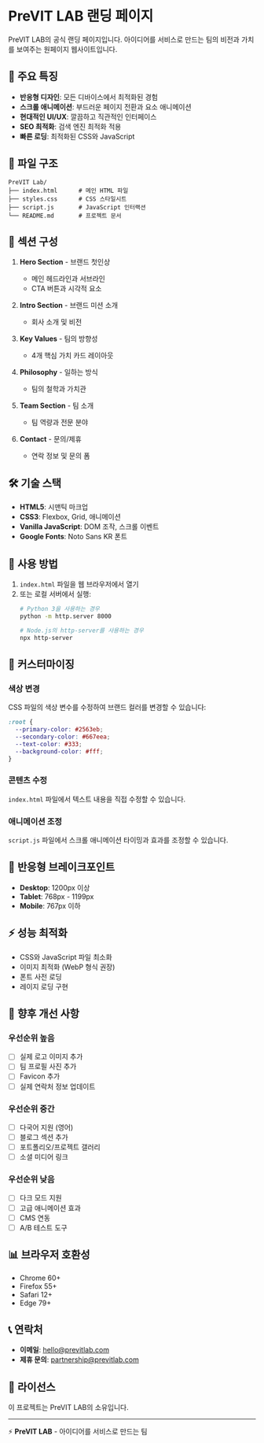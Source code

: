 # PreVIT LAB 랜딩 페이지

PreVIT LAB의 공식 랜딩 페이지입니다. 아이디어를 서비스로 만드는 팀의 비전과 가치를 보여주는 원페이지 웹사이트입니다.

## 🚀 주요 특징

- **반응형 디자인**: 모든 디바이스에서 최적화된 경험
- **스크롤 애니메이션**: 부드러운 페이지 전환과 요소 애니메이션
- **현대적인 UI/UX**: 깔끔하고 직관적인 인터페이스
- **SEO 최적화**: 검색 엔진 최적화 적용
- **빠른 로딩**: 최적화된 CSS와 JavaScript

## 📁 파일 구조

```
PreVIT Lab/
├── index.html      # 메인 HTML 파일
├── styles.css      # CSS 스타일시트
├── script.js       # JavaScript 인터랙션
└── README.md       # 프로젝트 문서
```

## 🎨 섹션 구성

1. **Hero Section** - 브랜드 첫인상
   - 메인 헤드라인과 서브라인
   - CTA 버튼과 시각적 요소

2. **Intro Section** - 브랜드 미션 소개
   - 회사 소개 및 비전

3. **Key Values** - 팀의 방향성
   - 4개 핵심 가치 카드 레이아웃

4. **Philosophy** - 일하는 방식
   - 팀의 철학과 가치관

5. **Team Section** - 팀 소개
   - 팀 역량과 전문 분야

6. **Contact** - 문의/제휴
   - 연락 정보 및 문의 폼

## 🛠️ 기술 스택

- **HTML5**: 시맨틱 마크업
- **CSS3**: Flexbox, Grid, 애니메이션
- **Vanilla JavaScript**: DOM 조작, 스크롤 이벤트
- **Google Fonts**: Noto Sans KR 폰트

## 🎯 사용 방법

1. `index.html` 파일을 웹 브라우저에서 열기
2. 또는 로컬 서버에서 실행:
   ```bash
   # Python 3을 사용하는 경우
   python -m http.server 8000
   
   # Node.js의 http-server를 사용하는 경우
   npx http-server
   ```

## 🔧 커스터마이징

### 색상 변경
CSS 파일의 색상 변수를 수정하여 브랜드 컬러를 변경할 수 있습니다:

```css
:root {
  --primary-color: #2563eb;
  --secondary-color: #667eea;
  --text-color: #333;
  --background-color: #fff;
}
```

### 콘텐츠 수정
`index.html` 파일에서 텍스트 내용을 직접 수정할 수 있습니다.

### 애니메이션 조정
`script.js` 파일에서 스크롤 애니메이션 타이밍과 효과를 조정할 수 있습니다.

## 📱 반응형 브레이크포인트

- **Desktop**: 1200px 이상
- **Tablet**: 768px - 1199px
- **Mobile**: 767px 이하

## ⚡ 성능 최적화

- CSS와 JavaScript 파일 최소화
- 이미지 최적화 (WebP 형식 권장)
- 폰트 사전 로딩
- 레이지 로딩 구현

## 🔄 향후 개선 사항

### 우선순위 높음
- [ ] 실제 로고 이미지 추가
- [ ] 팀 프로필 사진 추가
- [ ] Favicon 추가
- [ ] 실제 연락처 정보 업데이트

### 우선순위 중간
- [ ] 다국어 지원 (영어)
- [ ] 블로그 섹션 추가
- [ ] 포트폴리오/프로젝트 갤러리
- [ ] 소셜 미디어 링크

### 우선순위 낮음
- [ ] 다크 모드 지원
- [ ] 고급 애니메이션 효과
- [ ] CMS 연동
- [ ] A/B 테스트 도구

## 📊 브라우저 호환성

- Chrome 60+
- Firefox 55+
- Safari 12+
- Edge 79+

## 📞 연락처

- **이메일**: hello@previtlab.com
- **제휴 문의**: partnership@previtlab.com

## 📄 라이선스

이 프로젝트는 PreVIT LAB의 소유입니다.

---

⚡ **PreVIT LAB** - 아이디어를 서비스로 만드는 팀